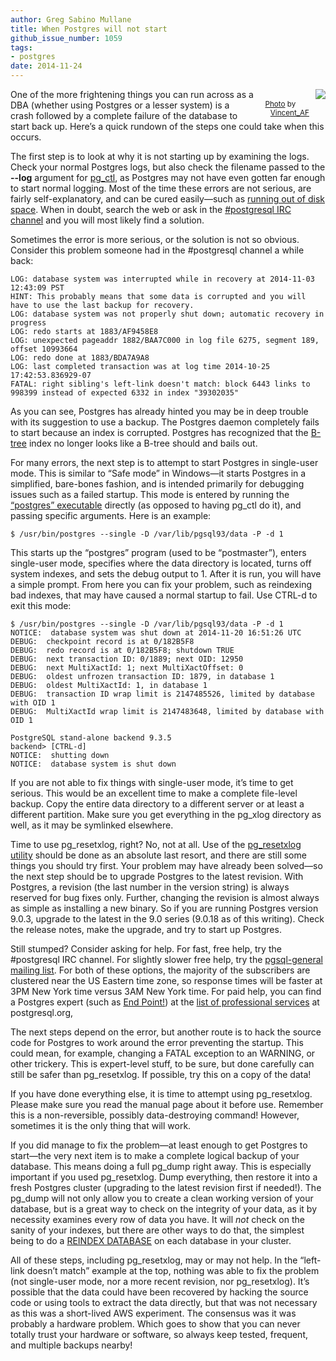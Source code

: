 ```yaml
---
author: Greg Sabino Mullane
title: When Postgres will not start
github_issue_number: 1059
tags:
- postgres
date: 2014-11-24
---
```


<div class="separator" style="clear: both; float: right; text-align: center;"><a href="/blog/2014/11/when-postgres-will-not-start/image-0-big.jpeg" imageanchor="1" style="clear: right; float: right; margin-bottom: 1em; margin-left: 1em;"><img border="0" src="/blog/2014/11/when-postgres-will-not-start/image-0.jpeg"/></a><br/><small>
<a href="https://flic.kr/p/7BA6ND">Photo</a>
 by <a href="https://www.flickr.com/photos/archetypefotografie/">Vincent_AF</a></small></div>

One of the more frightening things you can run across as a DBA (whether using Postgres or a lesser system) is a crash followed by a complete failure of the database to start back up. Here’s a quick rundown of the steps one could take when this occurs.

The first step is to look at why it is not starting up by examining the logs. Check your normal Postgres logs, but also check the filename passed to the **--log** argument for
[pg_ctl](https://www.postgresql.org/docs/current/static/app-pg-ctl.html), as Postgres may not have even gotten far enough to start normal logging. Most of the time these errors are not serious, are fairly self-explanatory, and can be cured easily—​such as
[running out of disk space](/blog/2014/09/pgxlog-disk-space-problem-on-postgres/). When in doubt, search the web or ask in the
[#postgresql IRC channel](https://www.postgresql.org/community/irc/) and you will most likely find a solution.

Sometimes the error is more serious, or the solution is not so obvious. Consider this problem someone had in the #postgresql channel a while back:

```
LOG: database system was interrupted while in recovery at 2014-11-03 12:43:09 PST
HINT: This probably means that some data is corrupted and you will have to use the last backup for recovery.
LOG: database system was not properly shut down; automatic recovery in progress
LOG: redo starts at 1883/AF9458E8
LOG: unexpected pageaddr 1882/BAA7C000 in log file 6275, segment 189, offset 10993664
LOG: redo done at 1883/BDA7A9A8
LOG: last completed transaction was at log time 2014-10-25 17:42:53.836929-07
FATAL: right sibling's left-link doesn't match: block 6443 links to 998399 instead of expected 6332 in index "39302035"
```

As you can see, Postgres has already hinted you may be in deep trouble with its suggestion to use a backup. The Postgres daemon completely fails to start because an index is corrupted. Postgres has recognized that the [B-tree](https://en.wikipedia.org/wiki/B-tree) index no longer looks like a B-tree should and bails out.

For many errors, the next step is to attempt to start Postgres in single-user mode. This is similar to “Safe mode” in Windows—​it starts Postgres in a simplified, bare-bones fashion, and is intended primarily for debugging issues such as a failed startup. This mode is entered by running the [“postgres” executable](https://www.postgresql.org/docs/current/static/app-postgres.html) directly (as opposed to having pg_ctl do it), and passing specific arguments. Here is an example:

```
$ /usr/bin/postgres --single -D /var/lib/pgsql93/data -P -d 1
```

This starts up the “postgres” program (used to be “postmaster”), enters single-user mode, specifies where the data directory is located, turns off system indexes, and sets the debug output to 1. After it is run, you will have a simple prompt. From here you can fix your problem, such as reindexing bad indexes, that may have caused a normal startup to fail. Use CTRL-d to exit this mode:

```
$ /usr/bin/postgres --single -D /var/lib/pgsql93/data -P -d 1
NOTICE:  database system was shut down at 2014-11-20 16:51:26 UTC
DEBUG:  checkpoint record is at 0/182B5F8
DEBUG:  redo record is at 0/182B5F8; shutdown TRUE
DEBUG:  next transaction ID: 0/1889; next OID: 12950
DEBUG:  next MultiXactId: 1; next MultiXactOffset: 0
DEBUG:  oldest unfrozen transaction ID: 1879, in database 1
DEBUG:  oldest MultiXactId: 1, in database 1
DEBUG:  transaction ID wrap limit is 2147485526, limited by database with OID 1
DEBUG:  MultiXactId wrap limit is 2147483648, limited by database with OID 1

PostgreSQL stand-alone backend 9.3.5
backend> [CTRL-d]
NOTICE:  shutting down
NOTICE:  database system is shut down
```

If you are not able to fix things with single-user mode, it’s time to get serious. This would be an excellent time to make a complete file-level backup. Copy the entire data directory to a different server or at least a different partition. Make sure you get everything in the pg_xlog directory as well, as it may be symlinked elsewhere.

Time to use pg_resetxlog, right? No, not at all. Use of the [pg_resetxlog utility](https://www.postgresql.org/docs/9.6/static/app-pgresetxlog.html) should be done as an absolute last resort, and there are still some things you should try first. Your problem may have already been solved—​so the next step should be to upgrade Postgres to the latest revision. With Postgres, a revision (the last number in the version string) is always reserved for bug fixes only. Further, changing the revision is almost always as simple as installing a new binary. So if you are running Postgres version 9.0.3, upgrade to the latest in the 9.0 series (9.0.18 as of this writing). Check the release notes, make the upgrade, and try to start up Postgres.

Still stumped? Consider asking for help. For fast, free help, try the #postgresql IRC channel. For slightly slower free help, try the [pgsql-general mailing list](https://www.postgresql.org/list/). For both of these options, the majority of the subscribers are clustered near the US Eastern time zone, so response times will be faster at 3PM New York time versus 3AM New York time. For paid help, you can find a Postgres expert (such as [End Point!](/expertise/postgresql/)) at the [list of professional services](https://www.postgresql.org/support/professional_support/) at postgresql.org,

The next steps depend on the error, but another route is to hack the source code for Postgres to work around the error preventing the startup. This could mean, for example, changing a FATAL exception to an WARNING, or other trickery. This is expert-level stuff, to be sure, but done carefully can still be safer than pg_resetxlog. If possible, try this on a copy of the data!

If you have done everything else, it is time to attempt using pg_resetxlog. Please make sure you read the manual page about it before use. Remember this is a non-reversible, possibly data-destroying command! However, sometimes it is the only thing that will work.

If you did manage to fix the problem—​at least enough to get Postgres to start—​the very next item is to make a complete logical backup of your database. This means doing a full pg_dump right away. This is especially important if you used pg_resetxlog. Dump everything, then restore it into a fresh Postgres cluster (upgrading to the latest revision first if needed!). The pg_dump will not only allow you to create a clean working version of your database, but is a great way to check on the integrity of your data, as it by necessity examines every row of data you have. It will *not* check on the sanity of your indexes, but there are other ways to do that, the simplest being to do a
[REINDEX DATABASE](https://www.postgresql.org/docs/current/static/sql-reindex.html) on each database in your cluster.

All of these steps, including pg_resetxlog, may or may not help. In the “left-link doesn’t match” example at the top, nothing was able to fix the problem (not single-user mode, nor a more recent revision, nor pg_resetxlog). It’s possible that the data could have been recovered by hacking the source code or using tools to extract the data directly, but that was not necessary as this was a short-lived AWS experiment. The consensus was it was probably a hardware problem. Which goes to show that you can never totally trust your hardware or software, so always keep tested, frequent, and multiple backups nearby!
